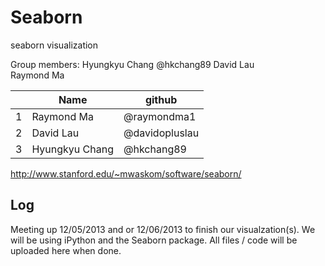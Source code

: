 Seaborn
=======

seaborn visualization


Group members: 
Hyungkyu Chang @hkchang89
David Lau    
Raymond Ma

|   |       Name     | github          |
|---|----------------|-----------------|
| 1 | Raymond Ma     | @raymondma1     | 
| 2 | David Lau      | @davidopluslau  |
| 3 | Hyungkyu Chang | @hkchang89      |

http://www.stanford.edu/~mwaskom/software/seaborn/



Log
-----------------------------
Meeting up 12/05/2013 and or 12/06/2013 to finish our visualzation(s). We will be using iPython and the Seaborn package. All files / code will be uploaded here when done. 
